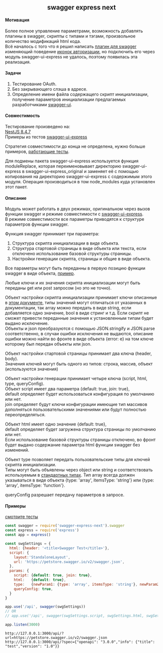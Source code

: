 <div align="center"><h2>swagger express next</h2></div>

#### Мотивация
Более полное управление параметрами, возможность добавлять плагины в swagger, скрипты с типами и тэгами, произвольное количество модификаций html кода. \
Всё началось с того что я решил написать [плагин для swagger](https://github.com/angrocode/swagger-plugin-authorizeIcons) изменяющий поведение [иконок авторизации]((https://github.com/swagger-api/swagger-ui/issues/4402)), 
но подключить его через модуль swagger-ui-express не удалось, поэтому появилась эта реализация.

#### Задачи
1. Тестирование OAuth.
2. Без закрывающего слэша в адресе.
3. Определение имени файла содержащего скрипт инициализации, получение параметров инициализации предлагаемых разработчиками [swagger-ui](https://github.com/swagger-api/swagger-ui).

#### Совместимость
Тестирование произведено на: \
[NestJS 8.4.7](https://nestjs.com/) \
Примеры из тестов [swagger-ui-express](https://github.com/scottie1984/swagger-ui-express/blob/master/test/testapp/app.js)

Стратегия совместимости до конца не определена, нужно больше примеров, [работающие тесты](https://github.com/angrocode/swagger-express-next/blob/main/test.md).

Для подмены пакета swagger-ui-express используется функция moduleReplace,
которая переименовывает директорию swagger-ui-express в swagger-ui-express_original
и заменяет её с помощью копирования на директорию swagger-ui-express с содержимым
этого модуля. Операция производиться в том node_modules куда установлен этот пакет.

#### Описание
Модуль может работать в двух режимах, оригинальном через вызов функции swagger и режиме совместимости с [swagger-ui-express](https://github.com/scottie1984/swagger-ui-express). \
В режиме совместимости все параметры приводятся к структуре параметров функции swagger.

Функция swagger принимает три параметра:
1. Структура скрипта инициализации в виде объекта.
2. Структура стартовой страницы в виде объекта или текста, если отключено использование базовой структуры страницы.
3. Настройки генерации скрипта, страницы и общие в виде объекта.

Все параметры могут быть переданны в первую позицию функции swagger в виде объекта, [пример](https://github.com/angrocode/swagger-express-next/blob/main/test.md#test-7).

Любые ключи и их значения скрипта инициализации могут быть переданы get или post запросом (но это не точно).

Объект настройки скрипта инициализации принимает ключи описанные в [этом документе](https://github.com/swagger-api/swagger-ui/blob/master/docs/usage/configuration.md), 
типы значений могут отличаться от указанных в документации, так array можно передать в виде string, если добавляется одно значение, bool в виде стринг и т.д.
Если скрипт не сможет привести переданные значения к установленным типам будет выдано исключение. \
Объекты и json преобразуются с помощью JSON.stringify и JSON.parse соответственно, 
в случаи ошибки исключения не выдаются, описание ошибки можно найти во фронте в виде объекта {error: e}
на том ключе которому был передан объекты или json.

Объект настройки стартовой страницы принимает два ключа (header, body). \
Значения ключей могут быть одного из типов: строка, массив, объект (используются значения)

Объект настройки генерации принимает четыре ключа (script, html, type, queryConfig). \
Объект script имеет два параметра {default: true, join: true}, \
default определяет будет использоваться конфигурация по умолчанию или нет. \
join определяет будут ключи конфигурации имеющие тип массивов дополняться пользовательскими
значениями или будут полностью переопределяться.

Объект html имеет одно значение {default: true}, \
default определяет будет загружена структура страницы по умолчанию или нет. \
Если использование базовой структуры страницы отключено, во фронт будет выдано содержание параметра html функции swagger без изменений.

Объект type позволяет передать пользовательские типы для ключей скрипта инициализации.\
Типы могут быть объявлены через object или string и соответствовать используемым в [стандартных типах](https://github.com/angrocode/swagger-express-next/blob/main/initTypes.js).
Тип array всегда должен указываться в виде объекта {type: 'array', itemsType: 'string'} или {type: 'array', itemsType: 'function'}.

queryConfig разрешает передачу параметров в запросе.

#### Примеры

[смотрите тесты](https://github.com/angrocode/swagger-express-next/blob/main/test.md)

```js
const swagger = require('swagger-express-next').swagger
const express = require('express')
const app = express()

const swgSettings = {
  html: {header: '<title>Swagger Test</title>'},
  script: {
    layout:'StandaloneLayout',
    url: 'https://petstore.swagger.io/v2/swagger.json',
  },
  params: {
    script: {default: true, join: true},
    html:   {default: true},
    type:   {newParam1: {type: 'array', itemsType: 'string'}, newParam2: 'boolean'},
    queryConfig: true,
  }
}

app.use('/api', swagger(swgSettings))
// OR
// app.use('/api', swagger(swgSettings.script, swgSettings.html, swgSettings.params))

app.listen(3000)
```

```text
http://127.0.0.1:3000/api/?url=https://petstore.swagger.io/v2/swagger.json
http://127.0.0.1:3000/api/?spec={"openapi": "3.0.0","info": {"title": "test","version": "1.0"}}
```
